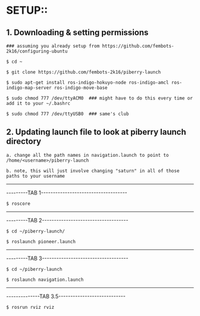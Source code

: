 # SETUP::

## 1. Downloading & setting permissions

    ### assuming you already setup from https://github.com/fembots-2k16/configuring-ubuntu

    $ cd ~

    $ git clone https://github.com/fembots-2k16/piberry-launch
    
    $ sudo apt-get install ros-indigo-hokuyo-node ros-indigo-amcl ros-indigo-map-server ros-indigo-move-base
    
    $ sudo chmod 777 /dev/ttyACM0  ### might have to do this every time or add it to your ~/.bashrc
    
    $ sudo chmod 777 /dev/ttyUSB0  ### same's club
    
## 2. Updating launch file to look at piberry launch directory

    a. change all the path names in navigation.launch to point to /home/<username>/piberry-launch
    
    b. note, this will just involve changing "saturn" in all of those paths to your username



-------------------------------------------------
---------TAB 1------------------------------------

    $ roscore

--------------------------------------------------
---------TAB 2------------------------------------

    $ cd ~/piberry-launch/

    $ roslaunch pioneer.launch

--------------------------------------------------
---------TAB 3------------------------------------

    $ cd ~/piberry-launch

    $ roslaunch navigation.launch

-------------------------------------------------
--------------TAB 3.5----------------------------

    $ rosrun rviz rviz

